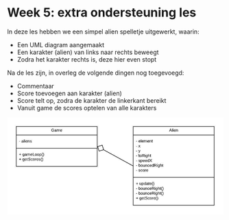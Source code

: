 # Week 5: extra ondersteuning les

In deze les hebben we een simpel alien spelletje uitgewerkt, waarin:
- Een UML diagram aangemaakt
- Een karakter (alien) van links naar rechts beweegt
- Zodra het karakter rechts is, deze hier even stopt

Na de les zijn, in overleg de volgende dingen nog toegevoegd:
- Commentaar
- Score toevoegen aan karakter (alien)
- Score telt op, zodra de karakter de linkerkant bereikt
- Vanuit game de scores optelen van alle karakters

![UML](UMLAlienGame.jpeg)